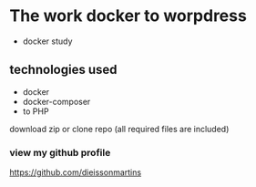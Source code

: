 # The work docker to worpdress 

* docker study

## technologies used
* docker
* docker-composer
* to PHP

download zip or clone repo (all required files are included)

### view my github profile
https://github.com/dieissonmartins
